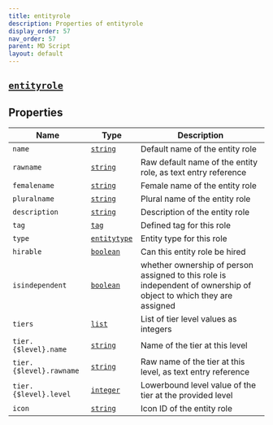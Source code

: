 ```yaml
---
title: entityrole
description: Properties of entityrole
display_order: 57
nav_order: 57
parent: MD Script
layout: default
---
```


##  [`entityrole`](./entityrole.html) 


## Properties

| Name | Type | Description |
|------|------|-------------|
| `name` | [`string`](./string.html) | Default name of the entity role |
| `rawname` | [`string`](./string.html) | Raw default name of the entity role, as text entry reference |
| `femalename` | [`string`](./string.html) | Female name of the entity role |
| `pluralname` | [`string`](./string.html) | Plural name of the entity role |
| `description` | [`string`](./string.html) | Description of the entity role |
| `tag` | [`tag`](./tag.html) | Defined tag for this role |
| `type` | [`entitytype`](./entitytype.html) | Entity type for this role |
| `hirable` | [`boolean`](./boolean.html) | Can this entity role be hired |
| `isindependent` | [`boolean`](./boolean.html) | whether ownership of person assigned to this role is independent of ownership of object to which they are assigned |
| `tiers` | [`list`](./list.html) | List of tier level values as integers |
| `tier.{$level}.name` | [`string`](./string.html) | Name of the tier at this level |
| `tier.{$level}.rawname` | [`string`](./string.html) | Raw name of the tier at this level, as text entry reference |
| `tier.{$level}.level` | [`integer`](./integer.html) | Lowerbound level value of the tier at the provided level |
| `icon` | [`string`](./string.html) | Icon ID of the entity role |



